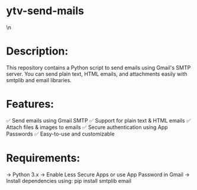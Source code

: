 # ytv-send-mails
\n
# Description:
This repository contains a Python script to send emails using Gmail's SMTP server. You can send plain text, HTML emails, and attachments easily with smtplib and email libraries.

# Features:
✅ Send emails using Gmail SMTP
✅ Support for plain text & HTML emails
✅ Attach files & images to emails
✅ Secure authentication using App Passwords
✅ Easy-to-use and customizable

# Requirements:
-> Python 3.x
-> Enable Less Secure Apps or use App Password in Gmail
-> Install dependencies using:
  pip install smtplib email
